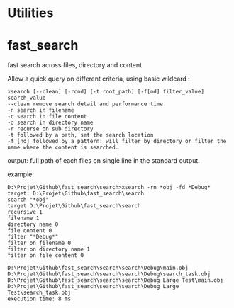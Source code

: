 Utilities
===========

fast_search
==========

fast search across files, directory and content

Allow a quick query on different criteria, using basic wildcard :

	xsearch [--clean] [-rcnd] [-t root_path] [-f[nd] filter_value] search_value
	--clean remove search detail and performance time
	-n search in filename
	-c search in file content
	-d search in directory name
	-r recurse on sub directory
	-t followed by a path, set the search location
	-f [nd] followed by a pattern: will filter by directory or filter the name where the content is searched.

output: full path of each files on single line in the standard output.

example:

	D:\Projet\Github\fast_search\search>xsearch -rn *obj -fd *Debug*
	target: D:\Projet\Github\fast_search\search
	search "*obj"
	target D:\Projet\Github\fast_search\search
	recursive 1
	filename 1
	directory name 0
	file content 0
	filter "*Debug*"
	filter on filename 0
	filter on directory name 1
	filter on file content 0

	D:\Projet\Github\fast_search\search\search\Debug\main.obj
	D:\Projet\Github\fast_search\search\search\Debug\search_task.obj
	D:\Projet\Github\fast_search\search\search\Debug Large Test\main.obj
	D:\Projet\Github\fast_search\search\search\Debug Large Test\search_task.obj
	execution time: 8 ms
